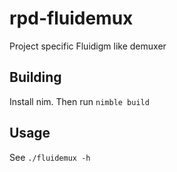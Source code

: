 # rpd-fluidemux

Project specific Fluidigm like demuxer

## Building

Install nim. Then run `nimble build`

## Usage

See `./fluidemux -h`


